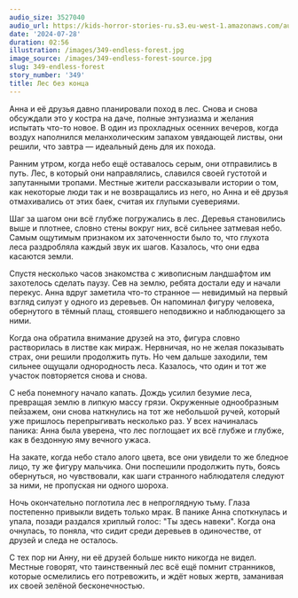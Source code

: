 ```yaml
---
audio_size: 3527040
audio_url: https://kids-horror-stories-ru.s3.eu-west-1.amazonaws.com/audio/349-endless-forest.mp3
date: '2024-07-28'
duration: 02:56
illustration: /images/349-endless-forest.jpg
image_source: /images/349-endless-forest-source.jpg
slug: 349-endless-forest
story_number: '349'
title: Лес без конца
---
```


Анна и её друзья давно планировали поход в лес. Снова и снова обсуждали это у костра на даче, полные энтузиазма и желания испытать что-то новое. В один из прохладных осенних вечеров, когда воздух наполнился меланхолическим запахом увядающей листвы, они решили, что завтра — идеальный день для их похода.

Ранним утром, когда небо ещё оставалось серым, они отправились в путь. Лес, в который они направлялись, славился своей густотой и запутанными тропами. Местные жители рассказывали истории о том, как некоторые люди так и не возвращались из него, но Анна и её друзья отмахивались от этих баек, считая их глупыми суевериями.

Шаг за шагом они всё глубже погружались в лес. Деревья становились выше и плотнее, словно стены вокруг них, всё сильнее затмевая небо. Самым ощутимым признаком их заточенности было то, что глухота леса раздробляла каждый звук их шагов. Казалось, что они едва касаются земли.

Спустя несколько часов знакомства с живописным ландшафтом им захотелось сделать паузу. Сев на землю, ребята достали еду и начали перекус. Анна вдруг заметила что-то странное — невидимый на первый взгляд силуэт у одного из деревьев. Он напоминал фигуру человека, обернутого в тёмный плащ, стоявшего неподвижно и наблюдающего за ними.

Когда она обратила внимание друзей на это, фигура словно растворилась в листве как мираж. Нервничая, но не желая показывать страх, они решили продолжить путь. Но чем дальше заходили, тем сильнее ощущали однородность леса. Казалось, что один и тот же участок повторяется снова и снова.

С неба понемногу начало капать. Дождь усилил безумие леса, превращая землю в липкую массу грязи. Окруженные однообразным пейзажем, они снова наткнулись на тот же небольшой ручей, который уже пришлось перепрыгивать несколько раз. У всех начиналась паника: Анна была уверена, что лес поглощает их всё глубже и глубже, как в бездонную яму вечного ужаса.

На закате, когда небо стало алого цвета, все они увидели то же бледное лицо, ту же фигуру мальчика. Они поспешили продолжить путь, боясь обернуться, но чувствовали, как шаги странного наблюдателя следуют за ними, не пропуская ни одного шороха.

Ночь окончательно поглотила лес в непроглядную тьму. Глаза постепенно привыкли видеть только мрак. В панике Анна споткнулась и упала, позади раздался хриплый голос: "Ты здесь навеки". Когда она очнулась, то поняла, что сидит среди деревьев в одиночестве, от друзей и следа не осталось.

С тех пор ни Анну, ни её друзей больше никто никогда не видел. Местные говорят, что таинственный лес всё ещё помнит странников, которые осмелились его потревожить, и ждёт новых жертв, заманивая их своей зелёной бесконечностью.